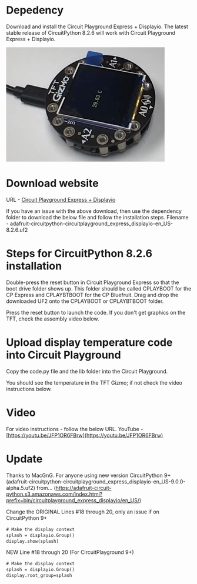 # Depedency
Download and install the Circuit Playground Express + Displayio.
The latest stable release of CircuitPython 8.2.6 will work with Circuit Playground Express + Displayio. 

![alt text](https://github.com/balajibalasubramaniam/CircuitPlayground/blob/main/DisplayTemperature/TFTGizmo_DisplayTemperature.jpg)

# Download website
URL - [Circuit Playground Express + Displayio](https://circuitpython.org/board/circuitplayground_express_displayio/)

If you have an issue with the above download, then use the dependency folder to download the below file and follow the installation steps.
Filename - adafruit-circuitpython-circuitplayground_express_displayio-en_US-8.2.6.uf2

# Steps for CircuitPython 8.2.6 installation
Double-press the reset button in Circuit Playground Express so that the boot drive folder shows up. This folder should be called CPLAYBOOT for the CP Express and CPLAYBTBOOT for the CP Bluefruit. Drag and drop the downloaded UF2 onto the CPLAYBOOT or CPLAYBTBOOT folder.

Press the reset button to launch the code. If you don't get graphics on the TFT, check the assembly video below.

# Upload display temperature code into Circuit Playground
Copy the code.py file and the lib folder into the Circuit Playground.

You should see the temperature in the TFT Gizmo; if not check the video instructions below.

# Video
For video instructions - follow the below URL.
YouTube - [https://youtu.be/JFP1OR6FBrw](https://youtu.be/JFP1OR6FBrw)

# Update
Thanks to MacGnG. For anyone using new version CircuitPython 9+ (adafruit-circuitpython-circuitplayground_express_displayio-en_US-9.0.0-alpha.5.uf2) from... (https://adafruit-circuit-python.s3.amazonaws.com/index.html?prefix=bin/circuitplayground_express_displayio/en_US/)

Change the ORIGINAL Lines #18 through 20, only an issue if on CircuitPython 9+

```
# Make the display context
splash = displayio.Group()
display.show(splash)
```

NEW Line #18 through 20 (For CircuitPlayground 9+)

```
# Make the display context
splash = displayio.Group()
display.root_group=splash
```

